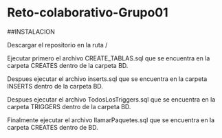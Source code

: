 # Reto-colaborativo-Grupo01



##INSTALACION

Descargar el repositorio en la ruta /

Ejecutar primero el archivo CREATE_TABLAS.sql que se encuentra en la carpeta CREATES dentro de la carpeta BD.

Despues ejecutar el archivo inserts.sql que se encuentra en la carpeta INSERTS dentro de la carpeta BD.

Despues ejecutar el archivo TodosLosTriggers.sql que se encuentra en la carpeta TRIGGERS dentro de la carpeta BD.

Finalmente ejecutar el archivo llamarPaquetes.sql que se encuentra en la carpeta CREATES dentro de BD.
